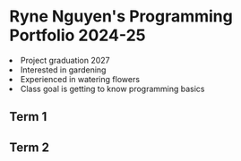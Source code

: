 # Ryne Nguyen's Programming Portfolio 2024-25
<li>Project graduation 2027
<li>Interested in gardening
<li>Experienced in watering flowers
<li>Class goal is getting to know programming basics

## Term 1

## Term 2
